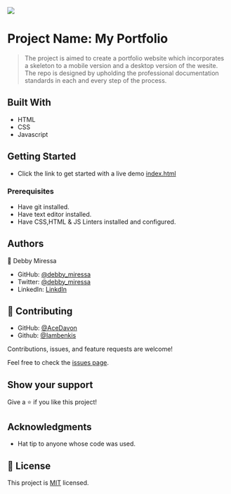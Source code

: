 ![](https://img.shields.io/badge/Microverse-blueviolet)

# Project Name: My Portfolio

> The project is aimed to create a portfolio website which incorporates a skeleton to a mobile version and a desktop version of the wesite. The repo is designed by upholding the professional documentation standards in each and every step of the process.

## Built With

- HTML
- CSS
- Javascript

## Getting Started

- Click the link to get started with a live demo
  [index.html](https://debbymiressa.github.io/)

### Prerequisites

- Have git installed.
- Have text editor installed.
- Have CSS,HTML & JS Linters installed and configured.

## Authors

👤 Debby Miressa

- GitHub: [@debby_miressa](https://github.com/DebbyMiressa)
- Twitter: [@debby_miressa](https://twitter.com/debby_miressa)
- LinkedIn: [LinkdIn](https://www.linkedin.com/in/debby-miressa-0b85b6182)

## 🤝 Contributing

- GitHub: [@AceDavon](https://github.com/aceDavon)
- Github: [@Iambenkis](https://github.com/iambenkis)

Contributions, issues, and feature requests are welcome!

Feel free to check the [issues page](../../issues/).

## Show your support

Give a ⭐️ if you like this project!

## Acknowledgments

- Hat tip to anyone whose code was used.

## 📝 License

This project is [MIT](./MIT.md) licensed.
